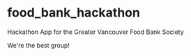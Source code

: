 # food_bank_hackathon
Hackathon App for the Greater Vancouver Food Bank Society

We're the best group!